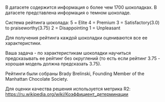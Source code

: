 В датасете содержится информация о более чем 1700 шоколадках. В датасете представлена информация о темном шоколаде.

Система рейтинга шоколада:
5 = Elite
4 = Premium
3 = Satisfactory(3.0) to praiseworthy(3.75)
2 = Disappointing
1 = Unpleasant

Для получения рейтинга каждой шоколадки оцениваются все ее характеристики.

Ваша задача - по характеристикам шоколадки научиться предсказывать ее рейтинг без округлений (то есть если рейтинг 3.75 - хорошая модель должна предсказать 3.75).

Рейтинги были собраны Brady Brelinski, Founding Member of the Manhattan Chocolate Society.

Для оценки качества решения используется метрика R2:
https://ru.wikipedia.org/wiki/Коэффициент_детерминации
